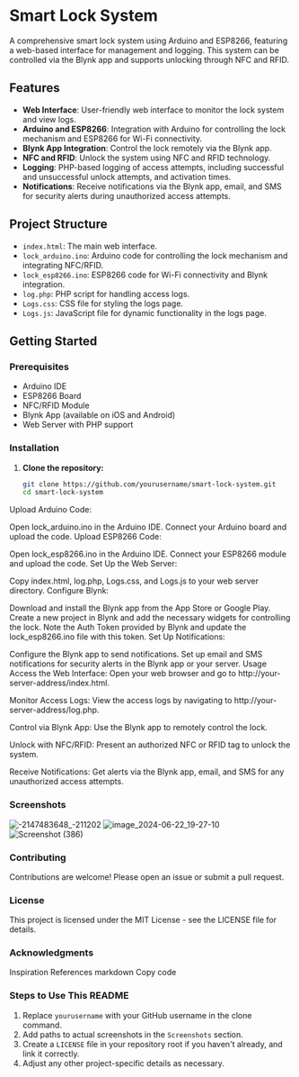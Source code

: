 # Smart Lock System

A comprehensive smart lock system using Arduino and ESP8266, featuring a web-based interface for management and logging. This system can be controlled via the Blynk app and supports unlocking through NFC and RFID.

## Features

- **Web Interface**: User-friendly web interface to monitor the lock system and view logs.
- **Arduino and ESP8266**: Integration with Arduino for controlling the lock mechanism and ESP8266 for Wi-Fi connectivity.
- **Blynk App Integration**: Control the lock remotely via the Blynk app.
- **NFC and RFID**: Unlock the system using NFC and RFID technology.
- **Logging**: PHP-based logging of access attempts, including successful and unsuccessful unlock attempts, and activation times.
- **Notifications**: Receive notifications via the Blynk app, email, and SMS for security alerts during unauthorized access attempts.

## Project Structure

- `index.html`: The main web interface.
- `lock_arduino.ino`: Arduino code for controlling the lock mechanism and integrating NFC/RFID.
- `lock_esp8266.ino`: ESP8266 code for Wi-Fi connectivity and Blynk integration.
- `log.php`: PHP script for handling access logs.
- `Logs.css`: CSS file for styling the logs page.
- `Logs.js`: JavaScript file for dynamic functionality in the logs page.

## Getting Started

### Prerequisites

- Arduino IDE
- ESP8266 Board
- NFC/RFID Module
- Blynk App (available on iOS and Android)
- Web Server with PHP support

### Installation

1. **Clone the repository:**

   ```sh
   git clone https://github.com/yourusername/smart-lock-system.git
   cd smart-lock-system
Upload Arduino Code:

Open lock_arduino.ino in the Arduino IDE.
Connect your Arduino board and upload the code.
Upload ESP8266 Code:

Open lock_esp8266.ino in the Arduino IDE.
Connect your ESP8266 module and upload the code.
Set Up the Web Server:

Copy index.html, log.php, Logs.css, and Logs.js to your web server directory.
Configure Blynk:

Download and install the Blynk app from the App Store or Google Play.
Create a new project in Blynk and add the necessary widgets for controlling the lock.
Note the Auth Token provided by Blynk and update the lock_esp8266.ino file with this token.
Set Up Notifications:

Configure the Blynk app to send notifications.
Set up email and SMS notifications for security alerts in the Blynk app or your server.
Usage
Access the Web Interface:
Open your web browser and go to http://your-server-address/index.html.

Monitor Access Logs:
View the access logs by navigating to http://your-server-address/log.php.

Control via Blynk App:
Use the Blynk app to remotely control the lock.

Unlock with NFC/RFID:
Present an authorized NFC or RFID tag to unlock the system.

Receive Notifications:
Get alerts via the Blynk app, email, and SMS for any unauthorized access attempts.

### Screenshots
![-2147483648_-211202](https://github.com/Petrosbid/Smart-Lock-System/assets/123873128/2575f8c2-78b4-4620-8be0-d8414852fe1f)
![image_2024-06-22_19-27-10](https://github.com/Petrosbid/Smart-Lock-System/assets/123873128/a5b69f81-c454-42e7-afc5-05cb127f2bff)
![Screenshot (386)](https://github.com/Petrosbid/Smart-Lock-System/assets/123873128/eccae99a-745c-488c-ae71-6aff7688ddff)


### Contributing
Contributions are welcome! Please open an issue or submit a pull request.

### License
This project is licensed under the MIT License - see the LICENSE file for details.

### Acknowledgments
Inspiration
References
markdown
Copy code

### Steps to Use This README

1. Replace `yourusername` with your GitHub username in the clone command.
2. Add paths to actual screenshots in the `Screenshots` section.
3. Create a `LICENSE` file in your repository root if you haven't already, and link it correctly.
4. Adjust any other project-specific details as necessary.
